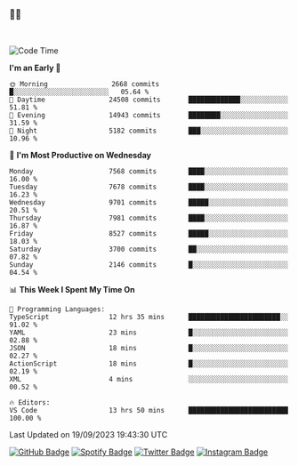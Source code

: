 ### 🤙🍺

<!-- <a href="https://github-readme-stats.vercel.app/api?username=hzak2xx&count_private=true&show_icons=true&theme=dracula">
  <img align="center" src="https://github-readme-stats.vercel.app/api?username=hzak2xx&count_private=true&show_icons=true&theme=dracula" />
</a>
</br> -->
</br>

<!--START_SECTION:waka-->
![Code Time](http://img.shields.io/badge/Code%20Time-2%2C779%20hrs%2045%20mins-blue)

**I'm an Early 🐤** 

```text
🌞 Morning                2668 commits        █░░░░░░░░░░░░░░░░░░░░░░░░   05.64 % 
🌆 Daytime                24508 commits       █████████████░░░░░░░░░░░░   51.81 % 
🌃 Evening                14943 commits       ████████░░░░░░░░░░░░░░░░░   31.59 % 
🌙 Night                  5182 commits        ███░░░░░░░░░░░░░░░░░░░░░░   10.96 % 
```
📅 **I'm Most Productive on Wednesday** 

```text
Monday                   7568 commits        ████░░░░░░░░░░░░░░░░░░░░░   16.00 % 
Tuesday                  7678 commits        ████░░░░░░░░░░░░░░░░░░░░░   16.23 % 
Wednesday                9701 commits        █████░░░░░░░░░░░░░░░░░░░░   20.51 % 
Thursday                 7981 commits        ████░░░░░░░░░░░░░░░░░░░░░   16.87 % 
Friday                   8527 commits        █████░░░░░░░░░░░░░░░░░░░░   18.03 % 
Saturday                 3700 commits        ██░░░░░░░░░░░░░░░░░░░░░░░   07.82 % 
Sunday                   2146 commits        █░░░░░░░░░░░░░░░░░░░░░░░░   04.54 % 
```


📊 **This Week I Spent My Time On** 

```text
💬 Programming Languages: 
TypeScript               12 hrs 35 mins      ███████████████████████░░   91.02 % 
YAML                     23 mins             █░░░░░░░░░░░░░░░░░░░░░░░░   02.88 % 
JSON                     18 mins             █░░░░░░░░░░░░░░░░░░░░░░░░   02.27 % 
ActionScript             18 mins             █░░░░░░░░░░░░░░░░░░░░░░░░   02.19 % 
XML                      4 mins              ░░░░░░░░░░░░░░░░░░░░░░░░░   00.52 % 

🔥 Editors: 
VS Code                  13 hrs 50 mins      █████████████████████████   100.00 % 
```


 Last Updated on 19/09/2023 19:43:30 UTC
<!--END_SECTION:waka-->

[![GitHub Badge](https://img.shields.io/badge/GitHub-100000?style=for-the-badge&logo=github&logoColor=white)](https://github.com/hzak2xx)
[![Spotify Badge](https://img.shields.io/badge/Spotify-1ED760?&style=for-the-badge&logo=spotify&logoColor=white)](https://open.spotify.com/user/uf90s6sbbh75a1mt44clkhkvf)
[![Twitter Badge](https://img.shields.io/badge/Twitter-1DA1F2?style=for-the-badge&logo=twitter&logoColor=white)](https://twitter.com/hzak2xx)
[![Instagram Badge](https://img.shields.io/badge/Instagram-E4405F?style=for-the-badge&logo=instagram&logoColor=white)](https://www.instagram.com/hzak2xx/)
